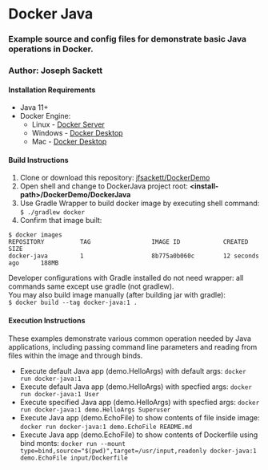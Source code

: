 # Docker Java
### Example source and config files for demonstrate basic Java operations in Docker.
### Author: Joseph Sackett

#### Installation Requirements
- Java 11+  
- Docker Engine:
    - Linux - [Docker Server](https://docs.docker.com/engine/install#server)
    - Windows - [Docker Desktop](https://docs.docker.com/docker-for-windows/install/)
    - Mac - [Docker Desktop](https://docs.docker.com/docker-for-mac/install/)

#### Build Instructions
1. Clone or download this repository: [jfsackett/DockerDemo](https://github.com/jfsackett/DockerDemo)
2. Open shell and change to DockerJava project root: **&lt;install-path&gt;/DockerDemo/DockerJava**
3. Use Gradle Wrapper to build docker image by executing shell command:  
   `$ ./gradlew docker`
4. Confirm that image built:  
```
$ docker images
REPOSITORY          TAG                 IMAGE ID            CREATED             SIZE
docker-java         1                   8b775a0b060c        12 seconds ago      188MB
```

Developer configurations with Gradle installed do not need wrapper: all commands same except use gradle (not gradlew).  
You may also build image manually (after building jar with gradle):  
`$ docker build --tag docker-java:1 .`

#### Execution Instructions
These examples demonstrate various common operation needed by Java applications, including passing command line parameters and reading from files within the image and through binds.  
- Execute default Java app (demo.HelloArgs) with default args:
`docker run docker-java:1`  
- Execute default Java app (demo.HelloArgs) with specfied args:
`docker run docker-java:1 User`  
- Execute specified Java app (demo.HelloArgs) with specfied args:
`docker run docker-java:1 demo.HelloArgs Superuser`
- Execute Java app (demo.EchoFile) to show contents of file inside image:
`docker run docker-java:1 demo.EchoFile README.md`  
- Execute Java app (demo.EchoFile) to show contents of Dockerfile using bind monts:
`docker run --mount type=bind,source="$(pwd)",target=/usr/input,readonly docker-java:1 demo.EchoFile input/Dockerfile`  
